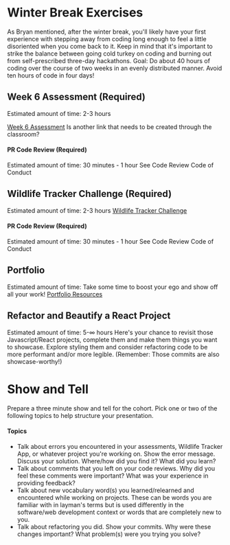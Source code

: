 # Winter Break Exercises
As Bryan mentioned, after the winter break, you'll likely have your first experience with stepping away from coding long enough to feel a little disoriented when you come back to it.  Keep in mind that it's important to strike the balance between going cold turkey on coding and burning out from self-prescribed three-day hackathons.
Goal: Do about 40 hours of coding over the course of two weeks in an evenly distributed manner. Avoid ten hours of code in four days!

## Week 6 Assessment (Required)
Estimated amount of time: 2-3 hours

[Week 6 Assessment](https://github.com/learn-academy-2020-echo/Week-6-Assessment)
Is another link that needs to be created through the classroom?
#### PR Code Review (Required)
Estimated amount of time: 30 minutes - 1 hour
See Code Review Code of Conduct

## Wildlife Tracker Challenge (Required)
Estimated amount of time: 2-3 hours
[Wildlife Tracker Challenge](https://github.com/LEARNAcademy/Syllabus/blob/master/rails_fullstack/wildlife_tracker_challenge.md)
#### PR Code Review (Required)
Estimated amount of time: 30 minutes - 1 hour
See Code Review Code of Conduct

## Portfolio
Estimated amount of time: 
Take some time to boost your ego and show off all your work!
[Portfolio Resources](https://github.com/LEARNAcademy/Syllabus/blob/master/tools_and_resources/portfolio.md)

## Refactor and Beautify a React Project
Estimated amount of time: 5-∞ hours
Here's your chance to revisit those Javascript/React projects, complete them and make them things you want to showcase. Explore styling them and consider refactoring code to be more performant and/or more legible. (Remember: Those commits are also showcase-worthy!)

# Show and Tell
Prepare a three minute show and tell for the cohort.
Pick one or two of the following topics to help structure your presentation.

#### Topics

 - Talk about errors you encountered in your assessments, Wildlife
   Tracker App, or whatever project you're working on. Show the error
   message. Discuss your solution. Where/how did you find it? What did
   you learn?
 - Talk about comments that you left on your code reviews. Why did you
   feel these comments were important? What was your experience in
   providing feedback?
 - Talk about new vocabulary word(s) you learned/relearned and
   encountered while working on projects.  These can be words you are
   familiar with in layman's terms but is used differently in the
   software/web development context or words that are completely new to you.
 - Talk about refactoring you did. Show your commits. Why were these
   changes important? What problem(s) were you trying you solve?
